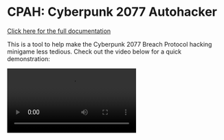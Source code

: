 # CPAH: Cyberpunk 2077 Autohacker

[Click here for the full documentation](https://jkchen2.gitlab.io/cpah/)

This is a tool to help make the Cyberpunk 2077 Breach Protocol hacking minigame less tedious.
Check out the video below for a quick demonstration:

![demo](docs/media/demo.mp4)
